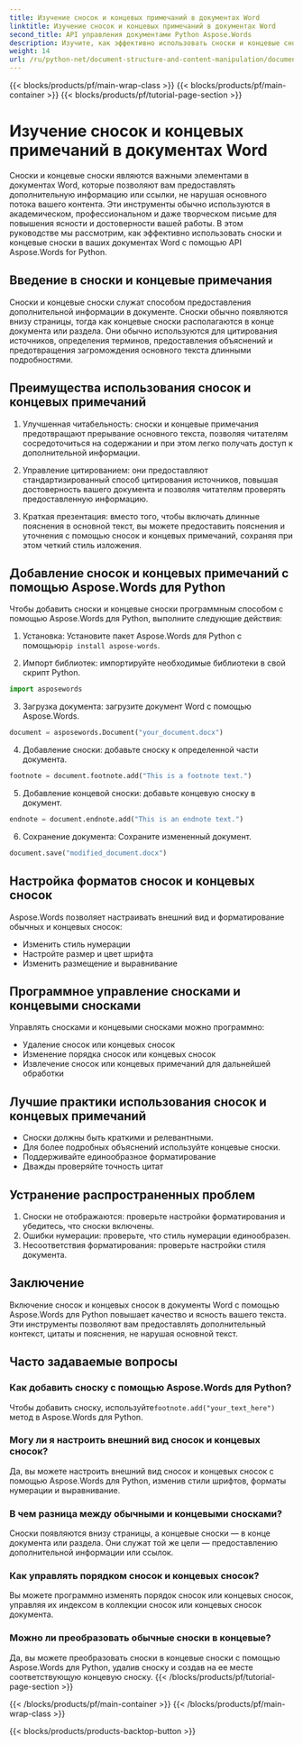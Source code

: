 ```yaml
---
title: Изучение сносок и концевых примечаний в документах Word
linktitle: Изучение сносок и концевых примечаний в документах Word
second_title: API управления документами Python Aspose.Words
description: Изучите, как эффективно использовать сноски и концевые сноски в документах Word с помощью Aspose.Words для Python. Научитесь добавлять, настраивать и управлять этими элементами программно.
weight: 14
url: /ru/python-net/document-structure-and-content-manipulation/document-footnotes-endnotes/
---
```


{{< blocks/products/pf/main-wrap-class >}}
{{< blocks/products/pf/main-container >}}
{{< blocks/products/pf/tutorial-page-section >}}

# Изучение сносок и концевых примечаний в документах Word


Сноски и концевые сноски являются важными элементами в документах Word, которые позволяют вам предоставлять дополнительную информацию или ссылки, не нарушая основного потока вашего контента. Эти инструменты обычно используются в академическом, профессиональном и даже творческом письме для повышения ясности и достоверности вашей работы. В этом руководстве мы рассмотрим, как эффективно использовать сноски и концевые сноски в ваших документах Word с помощью API Aspose.Words for Python.

## Введение в сноски и концевые примечания

Сноски и концевые сноски служат способом предоставления дополнительной информации в документе. Сноски обычно появляются внизу страницы, тогда как концевые сноски располагаются в конце документа или раздела. Они обычно используются для цитирования источников, определения терминов, предоставления объяснений и предотвращения загромождения основного текста длинными подробностями.

## Преимущества использования сносок и концевых примечаний

1. Улучшенная читабельность: сноски и концевые примечания предотвращают прерывание основного текста, позволяя читателям сосредоточиться на содержании и при этом легко получать доступ к дополнительной информации.

2. Управление цитированием: они предоставляют стандартизированный способ цитирования источников, повышая достоверность вашего документа и позволяя читателям проверять предоставленную информацию.

3. Краткая презентация: вместо того, чтобы включать длинные пояснения в основной текст, вы можете предоставить пояснения и уточнения с помощью сносок и концевых примечаний, сохраняя при этом четкий стиль изложения.

## Добавление сносок и концевых примечаний с помощью Aspose.Words для Python

Чтобы добавить сноски и концевые сноски программным способом с помощью Aspose.Words для Python, выполните следующие действия:

1.  Установка: Установите пакет Aspose.Words для Python с помощью`pip install aspose-words`.

2. Импорт библиотек: импортируйте необходимые библиотеки в свой скрипт Python.
```python
import asposewords
```

3. Загрузка документа: загрузите документ Word с помощью Aspose.Words.
```python
document = asposewords.Document("your_document.docx")
```

4. Добавление сноски: добавьте сноску к определенной части документа.
```python
footnote = document.footnote.add("This is a footnote text.")
```

5. Добавление концевой сноски: добавьте концевую сноску в документ.
```python
endnote = document.endnote.add("This is an endnote text.")
```

6. Сохранение документа: Сохраните измененный документ.
```python
document.save("modified_document.docx")
```

## Настройка форматов сносок и концевых сносок

Aspose.Words позволяет настраивать внешний вид и форматирование обычных и концевых сносок:

- Изменить стиль нумерации
- Настройте размер и цвет шрифта
- Изменить размещение и выравнивание

## Программное управление сносками и концевыми сносками

Управлять сносками и концевыми сносками можно программно:

- Удаление сносок или концевых сносок
- Изменение порядка сносок или концевых сносок
- Извлечение сносок или концевых примечаний для дальнейшей обработки

## Лучшие практики использования сносок и концевых примечаний

- Сноски должны быть краткими и релевантными.
- Для более подробных объяснений используйте концевые сноски.
- Поддерживайте единообразное форматирование
- Дважды проверяйте точность цитат

## Устранение распространенных проблем

1. Сноски не отображаются: проверьте настройки форматирования и убедитесь, что сноски включены.
2. Ошибки нумерации: проверьте, что стиль нумерации единообразен.
3. Несоответствия форматирования: проверьте настройки стиля документа.

## Заключение

Включение сносок и концевых сносок в документы Word с помощью Aspose.Words для Python повышает качество и ясность вашего текста. Эти инструменты позволяют вам предоставлять дополнительный контекст, цитаты и пояснения, не нарушая основной текст.

## Часто задаваемые вопросы

### Как добавить сноску с помощью Aspose.Words для Python?

 Чтобы добавить сноску, используйте`footnote.add("your_text_here")` метод в Aspose.Words для Python.

### Могу ли я настроить внешний вид сносок и концевых сносок?

Да, вы можете настроить внешний вид сносок и концевых сносок с помощью Aspose.Words для Python, изменив стили шрифтов, форматы нумерации и выравнивание.

### В чем разница между обычными и концевыми сносками?

Сноски появляются внизу страницы, а концевые сноски — в конце документа или раздела. Они служат той же цели — предоставлению дополнительной информации или ссылок.

### Как управлять порядком сносок и концевых сносок?

Вы можете программно изменять порядок сносок или концевых сносок, управляя их индексом в коллекции сносок или концевых сносок документа.

### Можно ли преобразовать обычные сноски в концевые?

Да, вы можете преобразовать сноски в концевые сноски с помощью Aspose.Words для Python, удалив сноску и создав на ее месте соответствующую концевую сноску.
{{< /blocks/products/pf/tutorial-page-section >}}

{{< /blocks/products/pf/main-container >}}
{{< /blocks/products/pf/main-wrap-class >}}

{{< blocks/products/products-backtop-button >}}
